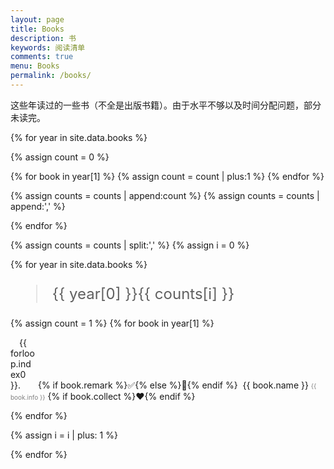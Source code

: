 ```yaml
---
layout: page
title: Books
description: 书
keywords: 阅读清单
comments: true
menu: Books
permalink: /books/
---
```


这些年读过的一些书（不全是出版书籍）。由于水平不够以及时间分配问题，部分未读完。

{% for year in site.data.books %}

{% assign count = 0 %}

{% for book in year[1] %}
{% assign count = count | plus:1 %}
{% endfor %}

{% assign counts = counts | append:count %}
{% assign counts = counts | append:',' %}

{% endfor %}



{% assign counts = counts | split:',' %}
{% assign i = 0 %}

{% for year in site.data.books %}

<blockquote style="font-size: 1.5rem;">{{ year[0] }}<span class="title-badge">{{ counts[i] }}</span></blockquote>

{% assign count = 1 %}
{% for book in year[1] %}

<span style="display:inline-block;text-indent:1em;width: 40px;">{{ forloop.index0 }}.</span>
<span>{% if book.remark %}&#x2705;{% else %}&#x1f4d6;{% endif %}&nbsp;</span>
<span>{{ book.name }}</span> 
<span style="color:grey;font-size:10px;vertical-align:middle;"> {{ book.info }}</span>
<span>{% if book.collect %}&#x2764;{% endif %}</span><!--五角星收藏表情，不过有点不像。&#x2b50;-->

{% endfor %}

{% assign i = i | plus: 1 %}

{% endfor %}
